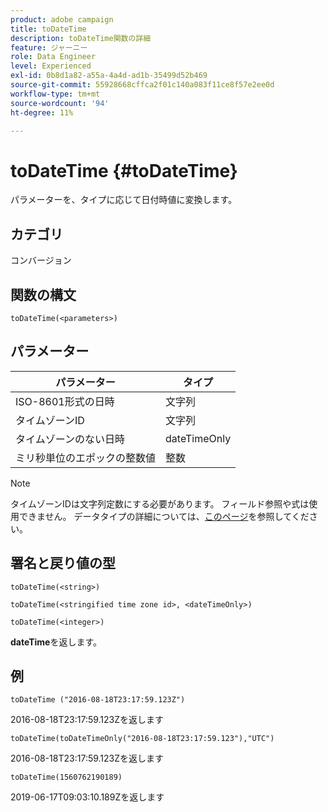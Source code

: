 ```yaml
---
product: adobe campaign
title: toDateTime
description: toDateTime関数の詳細
feature: ジャーニー
role: Data Engineer
level: Experienced
exl-id: 0b8d1a82-a55a-4a4d-ad1b-35499d52b469
source-git-commit: 55928668cffca2f01c140a083f11ce8f57e2ee0d
workflow-type: tm+mt
source-wordcount: '94'
ht-degree: 11%

---
```


# toDateTime {#toDateTime}

パラメーターを、タイプに応じて日付時値に変換します。

## カテゴリ

コンバージョン

## 関数の構文

`toDateTime(<parameters>)`

## パラメーター

| パラメーター | タイプ |
|-----------|------------------|
| ISO-8601形式の日時 | 文字列 |
| タイムゾーンID | 文字列 |
| タイムゾーンのない日時 | dateTimeOnly |
| ミリ秒単位のエポックの整数値 | 整数 |

>[!NOTE]
>
>タイムゾーンIDは文字列定数にする必要があります。 フィールド参照や式は使用できません。 データタイプの詳細については、[このページ](../expression/data-types.md)を参照してください。

## 署名と戻り値の型

`toDateTime(<string>)`

`toDateTime(<stringified time zone id>, <dateTimeOnly>)`

`toDateTime(<integer>)`

**dateTime**&#x200B;を返します。

<!--`toDateTime(<year>,<month>,<dayOfMonth>,<hour>,<minute>,<second>)`

Returns a date time with default time zone UTC.

`toDateTime(<year>,<month>,<dayOfMonth>)`
`toDateTime(<stringified timeZone>,<year>,<month>,<dayOfMonth>)`
`toDateTime(<timeZone>,<year>,<month>,<dayOfMonth>)`

Return a datetime where hour, minute and second set to 0.

`toDateTime(<stringified timeZone>,<year>,<month>,<dayOfMonth>,<hour>,<minute>,<second>)`
`toDateTime(<string>)`
`toDateTime(<string>,<integer>)`
`toDateTime(<stringified timeZone>,<dateTimeOnly)`

`toDateTime(<timeZone>,<integer>)`

Return a datetime.

-->

## 例

`toDateTime ("2016-08-18T23:17:59.123Z")`

2016-08-18T23:17:59.123Zを返します

`toDateTime(toDateTimeOnly("2016-08-18T23:17:59.123"),"UTC")`

2016-08-18T23:17:59.123Zを返します

`toDateTime(1560762190189)`

2019-06-17T09:03:10.189Zを返します

<!--`toDateTime ("2016-08-18T23:17:59.123", "UTC")`

Returns 2016-08-18T23:17:59.123Z.

`toDateTime("Z",2016,8,18,23,17,59)`

Returns 2016-08-18T23:17:59.000Z.

`toDateTime("Z",2016,8,18)`

Returns 2016-08-18T00:00:00.000Z.-->
